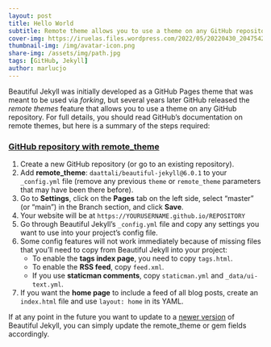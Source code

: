 ```yaml
---
layout: post
title: Hello World 
subtitle: Remote theme allows you to use a theme on any GitHub repository
cover-img: https://iruelas.files.wordpress.com/2022/05/20220430_2047542735328794992005314.jpg
thumbnail-img: /img/avatar-icon.png
share-img: /assets/img/path.jpg
tags: [GitHub, Jekyll]
author: marlucjo
---
```



Beautiful Jekyll was initially developed as a GitHub Pages theme that was meant to be used via *forking*, but several years later GitHub released the *remote themes* feature that allows you to use a theme on any GitHub repository. For full details, you should read GitHub’s documentation on remote themes, but here is a summary of the steps required:

### [GitHub repository with remote_theme](https://beautifuljekyll.com/getstarted/#install-steps-hard)

1. Create a new GitHub repository (or go to an existing repository).
2. Add **remote_theme**: ``daattali/beautiful-jekyll@6.0.1`` to your ``_config.yml`` file (remove any previous ``theme`` or ``remote_theme`` parameters that may have been there before).
3. Go to **Settings**, click on the **Pages** tab on the left side, select “master” (or “main”) in the Branch section, and click **Save**.
4. Your website will be at ``https://YOURUSERNAME.github.io/REPOSITORY``
5. Go through Beautiful Jekyll’s ``_config.yml`` file and copy any settings you want to use into your project’s config file.
6. Some config features will not work immediately because of missing files that you’ll need to copy from Beautiful Jekyll into your project:
    - To enable the **tags index page**, you need to copy ``tags.html``.
    - To enable the **RSS feed**, copy ``feed.xml``.
    - If you use **staticman comments**, copy ``staticman.yml`` and ``_data/ui-text.yml``.
7. If you want the **home page** to include a feed of all blog posts, create an ``index.html`` file and use ``layout: home`` in its YAML.

If at any point in the future you want to update to a [newer version](https://beautifuljekyll.com/updates/) of Beautiful Jekyll, you can simply update the remote_theme or gem fields accordingly.
